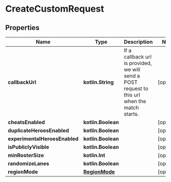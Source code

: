 
# CreateCustomRequest

## Properties
Name | Type | Description | Notes
------------ | ------------- | ------------- | -------------
**callbackUrl** | **kotlin.String** | If a callback url is provided, we will send a POST request to this url when the match starts. |  [optional]
**cheatsEnabled** | **kotlin.Boolean** |  |  [optional]
**duplicateHeroesEnabled** | **kotlin.Boolean** |  |  [optional]
**experimentalHeroesEnabled** | **kotlin.Boolean** |  |  [optional]
**isPubliclyVisible** | **kotlin.Boolean** |  |  [optional]
**minRosterSize** | **kotlin.Int** |  |  [optional]
**randomizeLanes** | **kotlin.Boolean** |  |  [optional]
**regionMode** | [**RegionMode**](RegionMode.md) |  |  [optional]



